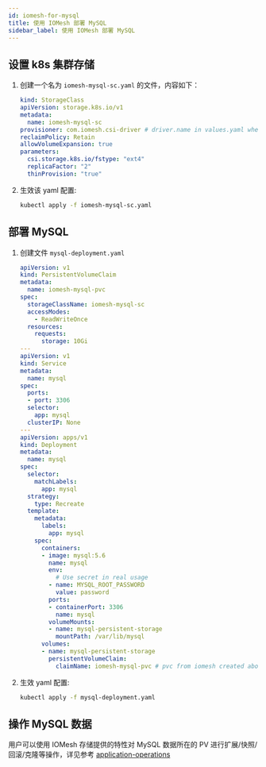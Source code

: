 ```yaml
---
id: iomesh-for-mysql
title: 使用 IOMesh 部署 MySQL
sidebar_label: 使用 IOMesh 部署 MySQL
---
```


## 设置 k8s 集群存储

1. 创建一个名为 `iomesh-mysql-sc.yaml` 的文件，内容如下：

    ```yaml
    kind: StorageClass
    apiVersion: storage.k8s.io/v1
    metadata:
      name: iomesh-mysql-sc
    provisioner: com.iomesh.csi-driver # driver.name in values.yaml when install IOMesh cluster
    reclaimPolicy: Retain
    allowVolumeExpansion: true
    parameters:
      csi.storage.k8s.io/fstype: "ext4"
      replicaFactor: "2"
      thinProvision: "true"
    ```

2. 生效该 yaml 配置:

    ```bash
    kubectl apply -f iomesh-mysql-sc.yaml
    ```

## 部署 MySQL

1. 创建文件 `mysql-deployment.yaml`

    ```yaml
    apiVersion: v1
    kind: PersistentVolumeClaim
    metadata:
      name: iomesh-mysql-pvc
    spec:
      storageClassName: iomesh-mysql-sc
      accessModes:
        - ReadWriteOnce
      resources:
        requests:
          storage: 10Gi
    ---
    apiVersion: v1
    kind: Service
    metadata:
      name: mysql
    spec:
      ports:
      - port: 3306
      selector:
        app: mysql
      clusterIP: None
    ---
    apiVersion: apps/v1
    kind: Deployment
    metadata:
      name: mysql
    spec:
      selector:
        matchLabels:
          app: mysql
      strategy:
        type: Recreate
      template:
        metadata:
          labels:
            app: mysql
        spec:
          containers:
          - image: mysql:5.6
            name: mysql
            env:
              # Use secret in real usage
            - name: MYSQL_ROOT_PASSWORD
              value: password
            ports:
            - containerPort: 3306
              name: mysql
            volumeMounts:
            - name: mysql-persistent-storage
              mountPath: /var/lib/mysql
          volumes:
          - name: mysql-persistent-storage
            persistentVolumeClaim:
              claimName: iomesh-mysql-pvc # pvc from iomesh created above
    ```

2. 生效 yaml 配置:

    ```bash
    kubectl apply -f mysql-deployment.yaml
    ```

## 操作 MySQL 数据

用户可以使用 IOMesh 存储提供的特性对 MySQL 数据所在的 PV 进行扩展/快照/回滚/克隆等操作，详见参考 [application-operations](https://docs.iomesh.com/volume-operations/snapshot-restore-and-clone)
